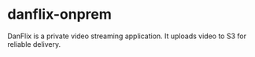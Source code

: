 # danflix-onprem

DanFlix is a private video streaming application.  It uploads video to S3 for reliable delivery.